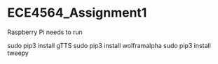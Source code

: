 # ECE4564_Assignment1

Raspberry Pi needs to run

sudo pip3 install gTTS
sudo pip3 install wolframalpha
sudo pip3 install tweepy
